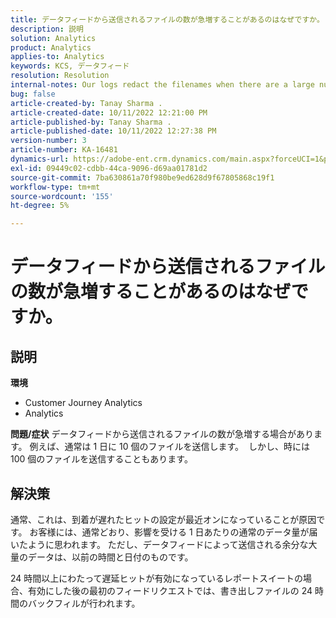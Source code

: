 ```yaml
---
title: データフィードから送信されるファイルの数が急増することがあるのはなぜですか。
description: 説明
solution: Analytics
product: Analytics
applies-to: Analytics
keywords: KCS, データフィード
resolution: Resolution
internal-notes: Our logs redact the filenames when there are a large number of export files processed by data feeds, so you will see the file name in the logs "df_files" section as "REDACTED".
bug: false
article-created-by: Tanay Sharma .
article-created-date: 10/11/2022 12:21:00 PM
article-published-by: Tanay Sharma .
article-published-date: 10/11/2022 12:27:38 PM
version-number: 3
article-number: KA-16481
dynamics-url: https://adobe-ent.crm.dynamics.com/main.aspx?forceUCI=1&pagetype=entityrecord&etn=knowledgearticle&id=17c67d27-5f49-ed11-bba2-0022480868ff
exl-id: 09449c02-cdbb-44ca-9096-d69aa01781d2
source-git-commit: 7ba630861a70f980be9ed628d9f67805868c19f1
workflow-type: tm+mt
source-wordcount: '155'
ht-degree: 5%

---
```


# データフィードから送信されるファイルの数が急増することがあるのはなぜですか。

## 説明

<b>環境</b>
- Customer Journey Analytics
- Analytics



<b>問題/症状</b>
データフィードから送信されるファイルの数が急増する場合があります。 例えば、通常は 1 日に 10 個のファイルを送信します。  しかし、時には 100 個のファイルを送信することもあります。


## 解決策


通常、これは、到着が遅れたヒットの設定が最近オンになっていることが原因です。 お客様には、通常どおり、影響を受ける 1 日あたりの通常のデータ量が届いたように思われます。 ただし、データフィードによって送信される余分な大量のデータは、以前の時間と日付のものです。

24 時間以上にわたって遅延ヒットが有効になっているレポートスイートの場合、有効にした後の最初のフィードリクエストでは、書き出しファイルの 24 時間のバックフィルが行われます。
